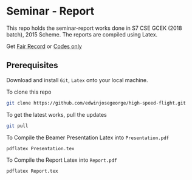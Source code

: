  # Seminar - Report

 This repo holds the seminar-report works done in S7 CSE GCEK (2018 batch), 2015 Scheme. The reports are compiled using Latex.

Get [Fair Record](https://drive.google.com/file/d/1vcWSookkcd4FezVbv86e8WcGKEJN2m8l/view?usp=sharing) or [Codes only](https://drive.google.com/file/d/1_yzNkh2YDuxXSnZWz1J32KtqkwJFoBg_/view?usp=sharing)

 ## Prerequisites
 Download and install `Git`, `Latex` onto your local machine.

 To clone this repo
 ```bash
 git clone https://github.com/edwinjosegeorge/high-speed-flight.git
 ```

 To get the latest works, pull the updates
 ```bash
 git pull
 ```

 To Compile the Beamer Presentation Latex into `Presentation.pdf`
 ```bash
 pdflatex Presentation.tex
 ```

 To Compile the Report Latex into `Report.pdf`
 ```bash
 pdflatex Report.tex
 ```
